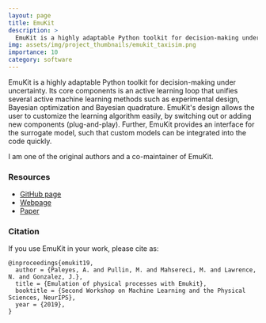 ```yaml
---
layout: page
title: EmuKit
description: >
  EmuKit is a highly adaptable Python toolkit for decision-making under uncertainty.
img: assets/img/project_thumbnails/emukit_taxisim.png
importance: 10
category: software
---
```


EmuKit is a highly adaptable Python toolkit for decision-making under uncertainty. Its core components is an 
active learning loop that unifies several active machine learning methods such as experimental design, 
Bayesian optimization and Bayesian quadrature. 
EmuKit's design allows the user to customize the learning algorithm easily, 
by switching out or adding new components (plug-and-play). 
Further, EmuKit provides an interface for the surrogate model, such that custom models can be integrated into
the code quickly. 

I am one of the original authors and a co-maintainer of EmuKit.


### Resources

- [GitHub page](https://github.com/EmuKit/emukit) 
- [Webpage](https://emukit.github.io/) 
- [Paper](https://ml4physicalsciences.github.io/2019/files/NeurIPS_ML4PS_2019_113.pdf)


### Citation

If you use EmuKit in your work, please cite as:

```buildoutcfg
@inproceedings{emukit19,
  author = {Paleyes, A. and Pullin, M. and Mahsereci, M. and Lawrence, N. and Gonzalez, J.},
  title = {Emulation of physical processes with Emukit},
  booktitle = {Second Workshop on Machine Learning and the Physical Sciences, NeurIPS},
  year = {2019},
}
```
